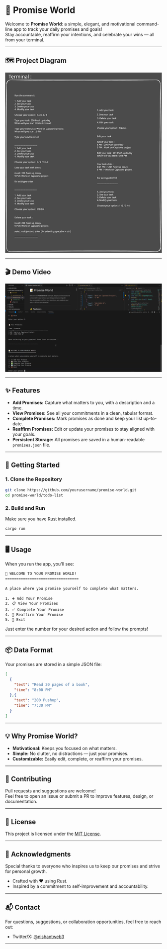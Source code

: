 # 📝 Promise World 

Welcome to **Promise World**: a simple, elegant, and motivational command-line app to track your daily promises and goals!  
Stay accountable, reaffirm your intentions, and celebrate your wins — all from your terminal.

---

## 🗺️ Project Diagram

![Todo List Diagram](todolist-diagram.svg)

---

## 🎬 Demo Video

[![Watch the demo](promise.png)](https://youtu.be/RrfKRRF68mY)

---

## ✨ Features

- **Add Promises:** Capture what matters to you, with a description and a time.
- **View Promises:** See all your commitments in a clean, tabular format.
- **Complete Promises:** Mark promises as done and keep your list up-to-date.
- **Reaffirm Promises:** Edit or update your promises to stay aligned with your goals.
- **Persistent Storage:** All promises are saved in a human-readable `promises.json` file.

---

## 🚀 Getting Started

### 1. Clone the Repository

```bash
git clone https://github.com/yourusername/promise-world.git
cd promise-world/todo-list
```

### 2. Build and Run

Make sure you have [Rust](https://www.rust-lang.org/tools/install) installed.

```bash
cargo run
```

---

## 🖥️ Usage

When you run the app, you'll see:

```
📝 WELCOME TO YOUR PROMISE WORLD!
=================================

A place where you promise yourself to complete what matters.

1. ➕ Add Your Promise
2. 📋 View Your Promises
3. ✅ Complete Your Promise
4. 🔄 Reaffirm Your Promise
5. 🚪 Exit
```

Just enter the number for your desired action and follow the prompts!

---

## 📦 Data Format

Your promises are stored in a simple JSON file:

```json
[
  {
    "text": "Read 20 pages of a book",
    "time": "8:00 PM"
  },{
    "text": "200 Pushup",
    "time": "7:30 PM"
  }
]
```

---

## 💡 Why Promise World?

- **Motivational:** Keeps you focused on what matters.
- **Simple:** No clutter, no distractions — just your promises.
- **Customizable:** Easily edit, complete, or reaffirm your promises.

---

## 🤝 Contributing

Pull requests and suggestions are welcome!  
Feel free to open an issue or submit a PR to improve features, design, or documentation.

---

## 📄 License

This project is licensed under the [MIT License](LICENSE).

---

## 🙏 Acknowledgments

Special thanks to everyone who inspires us to keep our promises and strive for personal growth.

- Crafted with ❤️ using Rust.
- Inspired by a commitment to self-improvement and accountability.

---

## 📬 Contact

For questions, suggestions, or collaboration opportunities, feel free to reach out:

- Twitter/X: [@nishantweb3](https://x.com/nishantweb3)

---